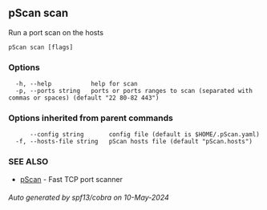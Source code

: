 ## pScan scan

Run a port scan on the hosts

```
pScan scan [flags]
```

### Options

```
  -h, --help           help for scan
  -p, --ports string   ports or ports ranges to scan (separated with commas or spaces) (default "22 80-82 443")
```

### Options inherited from parent commands

```
      --config string       config file (default is $HOME/.pScan.yaml)
  -f, --hosts-file string   pScan hosts file (default "pScan.hosts")
```

### SEE ALSO

* [pScan](pScan.md)	 - Fast TCP port scanner

###### Auto generated by spf13/cobra on 10-May-2024
